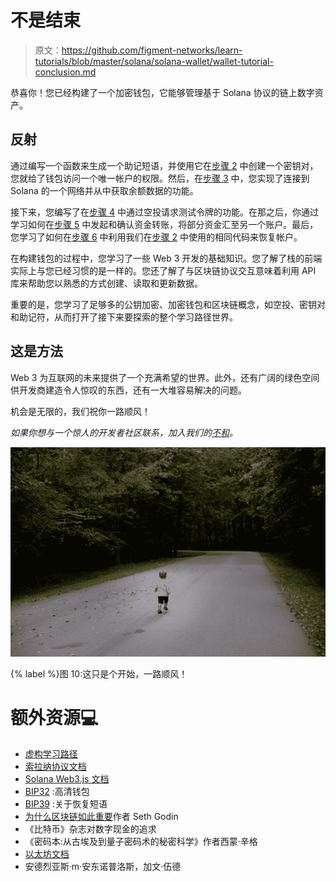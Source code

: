 # 不是结束

> 原文：<https://github.com/figment-networks/learn-tutorials/blob/master/solana/solana-wallet/wallet-tutorial-conclusion.md>

恭喜你！您已经构建了一个加密钱包，它能够管理基于 Solana 协议的链上数字资产。

## 反射

通过编写一个函数来生成一个助记短语，并使用它在[步骤 2](https://learn.figment.io/tutorials/solana-wallet-step-2) 中创建一个密钥对，您就给了钱包访问一个唯一帐户的权限。然后，在[步骤 3](https://learn.figment.io/tutorials/solana-wallet-step-3) 中，您实现了连接到 Solana 的一个网络并从中获取余额数据的功能。

接下来，您编写了在[步骤 4](https://learn.figment.io/tutorials/solana-wallet-step-4) 中通过空投请求测试令牌的功能。在那之后，你通过学习如何在[步骤 5](https://learn.figment.io/tutorials/solana-wallet-step-5) 中发起和确认资金转账，将部分资金汇至另一个账户。最后，您学习了如何在[步骤 6](https://learn.figment.io/tutorials/solana-wallet-step-6) 中利用我们在[步骤 2](https://learn.figment.io/tutorials/solana-wallet-step-2) 中使用的相同代码来恢复帐户。

在构建钱包的过程中，您学习了一些 Web 3 开发的基础知识。您了解了栈的前端实际上与您已经习惯的是一样的。您还了解了与区块链协议交互意味着利用 API 库来帮助您以熟悉的方式创建、读取和更新数据。

重要的是，您学习了足够多的公钥加密、加密钱包和区块链概念，如空投、密钥对和助记符，从而打开了接下来要探索的整个学习路径世界。

## 这是方法

Web 3 为互联网的未来提供了一个充满希望的世界。此外，还有广阔的绿色空间供开发商建造令人惊叹的东西，还有一大堆容易解决的问题。

机会是无限的，我们祝你一路顺风！

*如果你想与一个惊人的开发者社区联系，加入我们的[不和](https://discord.gg/fszyM7K)。*

[![Figure 10: This is just the beginning, godspeed!](img/2e7a150506c5d92363e7d55883053872.png)](https://raw.githubusercontent.com/figment-networks/learn-tutorials/master/solana/solana-wallet/assets/begin.jpeg)

{% label %}图 10:这只是个开始，一路顺风！

# 额外资源<g-emoji class="g-emoji" alias="computer" fallback-src="https://github.githubassets.cimg/icons/emoji/unicode/1f4bb.png">💻</g-emoji>

*   [虚构学习路径](https://learn.figment.io/)
*   [索拉纳协议文档](https://docs.solana.com/developing/programming-model/overview)
*   [Solana Web3.js 文档](https://solana-labs.github.io/solana-web3.js/)
*   [BIP32](https://github.com/bitcoin/bips/blob/master/bip-0032.mediawiki) :高清钱包
*   [BIP39](https://github.com/bitcoin/bips/blob/master/bip-0039.mediawiki) :关于恢复短语
*   [为什么区块链如此重要](https://seths.blog/2021/05/why-the-blockchain-matters/)作者 Seth Godin
*   《比特币》杂志对数字现金的追求
*   《密码本:从古埃及到量子密码术的秘密科学》作者西蒙·辛格
*   [以太坊文档](https://ethereum.org/en/developers/docs/intro-to-ethereum/)
*   安德烈亚斯·m·安东诺普洛斯，加文·伍德